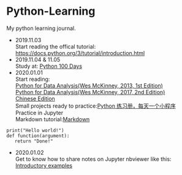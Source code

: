 # Python-Learning
My python learning journal.

- 2019.11.03  
Start reading the offical tutorial: https://docs.python.org/3/tutorial/introduction.html
- 2019.11.04 & 11.05  
Study at: [Python 100 Days](https://github.com/jackfrued/Python-100-Days)
- 2020.01.01  
Start reading:   
[Python for Data Analysis(Wes McKinney, 2013, 1st Edition)](https://github.com/wesm/pydata-book/tree/1st-edition)  
[Python for Data Analysis(Wes McKinney, 2017, 2nd Edition)](https://github.com/wesm/pydata-book/tree/2nd-edition)  
[Chinese Edition](https://github.com/BrambleXu/pydata-notebook)  
Small projects ready to practice:[Python 练习册，每天一个小程序](https://github.com/Yixiaohan/show-me-the-code)  
Practice in Jupyter  
Markdown tutorial:[Markdown](http://xianbai.me/learn-md/index.html)  
<!--
Here is a test for write codes in markdown as below:
-->

```
print("Hello world!")
def function(argument):
   return "Done!"
```
- 2020.01.02  
Get to know how to share notes on Jupyter nbviewer like this:  
[Introductory examples](https://nbviewer.jupyter.org/github/pydata/pydata-book/blob/1st-edition/ch02.ipynb)
